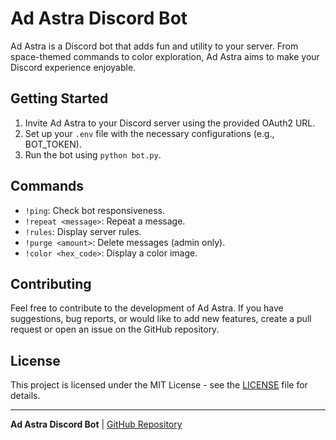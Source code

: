 # Ad Astra Discord Bot

Ad Astra is a Discord bot that adds fun and utility to your server. From space-themed commands to color exploration, Ad Astra aims to make your Discord experience enjoyable.

## Getting Started

1. Invite Ad Astra to your Discord server using the provided OAuth2 URL.
2. Set up your `.env` file with the necessary configurations (e.g., BOT_TOKEN).
3. Run the bot using `python bot.py`.

## Commands

- `!ping`: Check bot responsiveness.
- `!repeat <message>`: Repeat a message.
- `!rules`: Display server rules.
- `!purge <amount>`: Delete messages (admin only).
- `!color <hex_code>`: Display a color image.

## Contributing

Feel free to contribute to the development of Ad Astra. If you have suggestions, bug reports, or would like to add new features, create a pull request or open an issue on the GitHub repository.

## License

This project is licensed under the MIT License - see the [LICENSE](https://github.com/AdAstraCIT/Discord-Bot/blob/main/LICENSE) file for details.

---

**Ad Astra Discord Bot** | [GitHub Repository](https://github.com/AdAstraCIT/Discord-Bot)